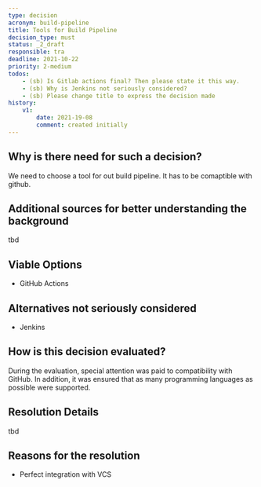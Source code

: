 ```yaml
---
type: decision
acronym: build-pipeline
title: Tools for Build Pipeline
decision_type: must
status: _2_draft
responsible: tra
deadline: 2021-10-22
priority: 2-medium
todos:
    - (sb) Is Gitlab actions final? Then please state it this way.  
    - (sb) Why is Jenkins not seriously considered?
    - (sb) Please change title to express the decision made
history:
    v1:
        date: 2021-19-08
        comment: created initially
---
```


## Why is there need for such a decision?

We need to choose a tool for out build pipeline. It has to be comaptible with github.

## Additional sources for better understanding the background

tbd

## Viable Options

* GitHub Actions


## Alternatives not seriously considered

* Jenkins


## How is this decision evaluated?

During the evaluation, special attention was paid to compatibility with GitHub. In addition, it was ensured that as many programming languages as possible were supported.

## Resolution Details

tbd

## Reasons for the resolution

* Perfect integration with VCS


